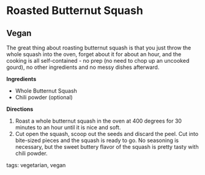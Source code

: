 Roasted Butternut Squash
========================

Vegan
-----

The great thing about roasting butternut squash is that you just throw the whole squash into the oven, forget about it for about an hour, and the cooking is all self-contained - no prep (no need to chop up an uncooked gourd), no other ingredients and no messy dishes afterward.

__Ingredients__

* Whole Butternut Squash
* Chili powder (optional)

__Directions__

1. Roast a whole butternut squash in the oven at 400 degrees for 30 minutes to an hour until it is nice and soft.
2. Cut open the squash, scoop out the seeds and discard the peel. Cut into bite-sized pieces and the squash is ready to go. No seasoning is necessary, but the sweet buttery flavor of the squash is pretty tasty with chili powder.

tags: vegetarian, vegan
